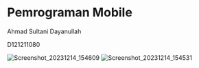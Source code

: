 # Pemrograman Mobile


Ahmad Sultani Dayanullah

D121211080

![Screenshot_20231214_154609](https://github.com/ahmadsultani/movie-app/assets/88813880/63860e22-019e-46b3-bc46-5265e100b618)
![Screenshot_20231214_154531](https://github.com/ahmadsultani/movie-app/assets/88813880/52f694e0-2730-4238-9d96-914b9dd3cbd0)
